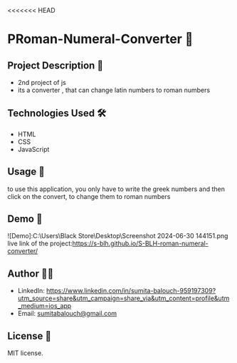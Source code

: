 <<<<<<< HEAD
# PRoman-Numeral-Converter 🚀

## Project Description 📝
- 2nd project of js
- its a converter , that can change latin numbers to roman numbers

## Technologies Used 🛠️
- HTML
- CSS
- JavaScript

## Usage 🎯
to use this application, you only have to write the greek numbers and then click on the convert, to change them to roman numbers

## Demo 📸
![Demo]:C:\Users\Black Store\Desktop\Screenshot 2024-06-30 144151.png
live link of the project:https://s-blh.github.io/S-BLH-roman-numeral-converter/

## Author 👩‍💻
- LinkedIn: https://www.linkedin.com/in/sumita-balouch-959197309?utm_source=share&utm_campaign=share_via&utm_content=profile&utm_medium=ios_app
- Email: sumitabalouch@gmail.com

## License 📜
MIT license.

